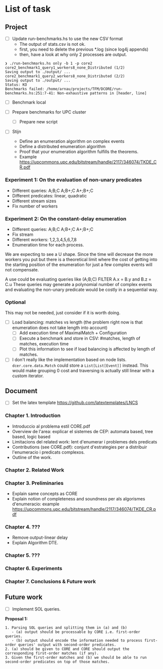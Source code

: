 # List of task


## Project

- [ ] Update run-benchmarks.hs to use the new CSV format
  - The output of stats.csv is not ok.
  - first, you need to delete the previous *.log (since log4j appends)
  - then, have a look at why only 2 processes are output.

```
❯ ./run-benchmarks.hs only -b 1 -p core2
core2_benchmark1_query1_workers8_none_Distributed (1/2)
Saving output to ./output/ ... 
core2_benchmark1_query2_workers8_none_Distributed (2/2)
Saving output to ./output/ ... 
Status: KO
Benchmarks failed: /home/arnau/projects/TFM/DCORE/run-benchmarks.hs:251:7-41: Non-exhaustive patterns in [header, line]
```

- [ ] Benchmark local

- [ ] Prepare benchmarks for UPC cluster
  - [ ] Prepare new script

- [ ] Stijn
    - Define an enumeration algorithm on complex events
    - Define a distributed enumeration algorithm
    - Proof that your enumeration algorithm fulfills the theorems.
    - Example https://upcommons.upc.edu/bitstream/handle/2117/346074/TKDE_CR.pdf

### Experiment 1: On the evaluation of non-unary predicates

- Different queries: A;B;C    A;B+;C    A+;B+;C
- Different predicates: linear, quadratic
- Different stream sizes
- Fix number of workers

### Experiment 2: On the constant-delay enumeration

- Different queries: A;B;C    A;B+;C    A+;B+;C
- Fix stream
- Different workers: 1,2,3,4,5,6,7,8
- Enumeration time for each process.

We are expecting to see a U shape. Since the time will decrease the more workers you put but 
there is a theoretical limit where the cost of getting into the starting position of the enumeration for just a few complex events will not compensate.

A use could be evaluating queries like (A;B;C) FILTER A.x = B.y and B.z = C.u
These queries may generate a polynomial number of complex events and evaluating the non-unary predicate would be costly in a sequential way.

### Optional

This may not be needed, just consider if it is worth doing.

- [ ] Load balancing: matches vs length (the problem right now is that enumeration does not take length into account)
  - [ ] Add execution time of MaximalMatch + Configuration
  - [ ] Execute a benchmark and store in CSV: #matches, length of matches, execution time
  - [ ] Plot this information to see if load balancing is affected by length of matches.

- [ ] I don't really like the implementation based on node lists. `dcer.core.data.Match` could store a `List[List[Event]]` instead. This would make grouping 0 cost and traversing is actually still linear with a custom iterator.

## Document

- [ ] Set the latex template https://github.com/latextemplates/LNCS

### Chapter 1. Introduction

- Introduccio al problema estil CORE.pdf
- Overview de l'area: explicar el sistemes de CEP: automata based, tree based, logic based
- Limitacions del related work: lent d'enumerar i problemes dels predicats
- Contributions (see CORE.pdf): conjunt d'estrategies per a distribuir l'enumeracio i predicats complexos.
- Outline of the work.

### Chapter 2. Related Work

### Chapter 3. Preliminaries

- Explain same concepts as CORE
- Explain notion of completeness and soundness per als algorismes d'enumeracio: example https://upcommons.upc.edu/bitstream/handle/2117/346074/TKDE_CR.pdf


### Chapter 4. ???

- Remove output-linear delay
- Explain Algorithm DTE.

### Chapter 5. ???

### Chapter 6. Experiments

### Chapter 7. Conclusions & Future work

## Future work

- [ ] Implement SOL queries.

**Proposal 1:**

```
1. Parsing SOL queries and splitting them in (a) and (b)
   - (a) output should be processable by CORE i.e. first-order queries.
   - (b) output should encode the information needed to process first-order queries' output with second-order predicates.
2. (a) should be given to CORE and CORE should output the corresponding first-order matches (if any).
3. Given the first-order matches and (b) we should be able to run second-order predicates on top of those matches.
```
